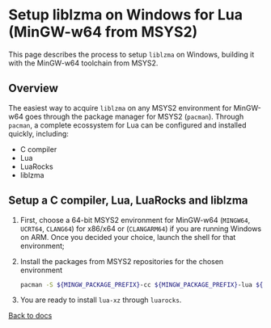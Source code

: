 # Setup liblzma on Windows for Lua (MinGW-w64 from MSYS2)

This page describes the process to setup ```liblzma``` on Windows, building it with the MinGW-w64 toolchain from MSYS2. 

## Overview

The easiest way to acquire ```liblzma``` on any MSYS2 environment for MinGW-w64 goes through the package manager for MSYS2 (```pacman```). Through ```pacman```, a complete ecossystem for Lua can be configured and installed quickly, including:

* C compiler
* Lua
* LuaRocks
* liblzma

## Setup a C compiler, Lua, LuaRocks and liblzma

1. First, choose a 64-bit MSYS2 environment for MinGW-w64 (```MINGW64```, ```UCRT64```, ```CLANG64```) for x86/x64 or (```CLANGARM64```) if you are running Windows on ARM. Once you decided your choice, launch the shell for that environment;

2. Install the packages from MSYS2 repositories for the chosen environment

    ```bash
    pacman -S ${MINGW_PACKAGE_PREFIX}-cc ${MINGW_PACKAGE_PREFIX}-lua ${MINGW_PACKAGE_PREFIX}-lua-luarocks ${MINGW_PACKAGE_PREFIX}-xz
    ```

3. You are ready to install ```lua-xz``` through ```luarocks```.

[Back to docs](../README.md#documentation)